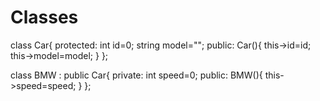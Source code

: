 # Classes
class Car{
protected:
int id=0;
string model="";
public:
Car(){
this->id=id;
this->model=model;
}
};

class BMW : public Car{
private:
int speed=0;
public:
BMW(){
this->speed=speed;
}
};